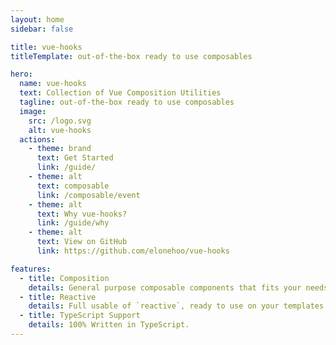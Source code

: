 ```yaml
---
layout: home
sidebar: false

title: vue-hooks
titleTemplate: out-of-the-box ready to use composables

hero:
  name: vue-hooks
  text: Collection of Vue Composition Utilities
  tagline: out-of-the-box ready to use composables
  image:
    src: /logo.svg
    alt: vue-hooks
  actions:
    - theme: brand
      text: Get Started
      link: /guide/
    - theme: alt
      text: composable
      link: /composable/event
    - theme: alt
      text: Why vue-hooks?
      link: /guide/why
    - theme: alt
      text: View on GitHub
      link: https://github.com/elonehoo/vue-hooks

features:
  - title: Composition
    details: General purpose composable components that fits your needs.
  - title: Reactive
    details: Full usable of `reactive`, ready to use on your templates.
  - title: TypeScript Support
    details: 100% Written in TypeScript.
---
```

